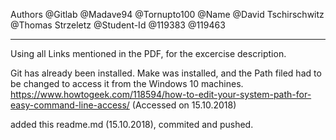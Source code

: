 Authors
@Gitlab		@Madave94		@Tornupto100
@Name		@David Tschirschwitz 	@Thomas Strzeletz
@Student-Id	@119383			@119463

______

Using all Links mentioned in the PDF, for the excercise description.

Git has already been installed. Make was installed, and the Path filed had to be changed to access it from the Windows 10 machines.
https://www.howtogeek.com/118594/how-to-edit-your-system-path-for-easy-command-line-access/ (Accessed on 15.10.2018)

added this readme.md (15.10.2018), commited and pushed.